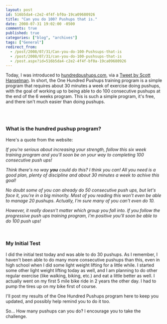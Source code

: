 ```yaml
---
layout: post
id: 516b5da4-c2e2-4f4f-bf0a-19ca09680926
title: "Can you do 100? Pushups that is."
date: 2008-07-31 19:02:00 -0500
comments: true
published: true
categories: ["blog", "archives"]
tags: ["General"]
redirect_from: 
  - /post/2008/07/31/Can-you-do-100-Pushsups-that-is
  - /post/2008/07/31/can-you-do-100-pushsups-that-is
  - /post.aspx?id=516b5da4-c2e2-4f4f-bf0a-19ca09680926
---
```

<!-- more -->
<p>Today, I was introduced to <a href="http://hundredpushups.com/">hundredpushups.com</a>, via a <a href="http://twitter.com/shanselman/statuses/873898459">Tweet by Scott Hanselman</a>. In short, the One Hundred Pushups training program is a simple program that requires about 30 minutes a week of exercise doing pushups, with the goal of working up to being able to do 100 consecutive pushups at the end of the 6 weeks program. This is such a simple program, it's free, and there isn't much easier than doing pushups.</p>
<p>&nbsp;</p>
<p><a href="http://hundredpushups.com"><img src="/images/postsonehundredpushups_big.gif" border="0" alt="" /></a></p>
<h3>What is the hundred pushup program?</h3>
<p>Here's a quote from the website:</p>
<p><em>If you're serious about increasing your strength, follow this six week training program and you'll soon be on your way to completing 100 consecutive push ups!</em></p>
<p><em>Think there's no way <em><strong>you</strong></em> could do this? I think you can! All you need is a good plan, plenty of discipline and about 30 minutes a week to achive this goal!</em></p>
<p><em>No doubt some of you can already do 50 consecutive push ups, but let's face it, you're in a big minority. Most of you reading this won't even be able to manage 20 pushups. Actually, I'm sure many of you can't even do 10.</em></p>
<p><em>However, it really doesn't matter which group you fall into. If you follow the progressive push ups training program, I'm positive you'll soon be able to do 100 push ups!</em></p>
<p>&nbsp;</p>
<h3>My Initial Test <br /></h3>
<p>I did the initial test today and was able to do 30 pushups. As I remember, I haven't been able to do many more consecutive pushups than this, even in high school when I did some light weight lifting for a little while. I started some other light weight lifting today as well, and I am planning to do other regular exercise (like walking, biking, etc.) and eat a little better as well. I actually went on my first 5 mile bike ride in 2 years the other day. I had to pump the tires up on my bike first of course.</p>
<p>I'll post my results of the One Hundred Pushups program here to keep you updated, and possibly help remind you to do it too.</p>
<p>So... How many pushups can you do? I encourage you to take the challenge.</p>
